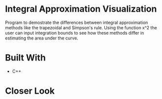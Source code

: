 # Integral Approximation Visualization
Program to demostrate the differences between integral approximation methods like the trapezoidal and Simpson's rule. Using the function x^2 the user can input integration bounds to see how these methods differ in estimating the area under the curve.
# Built With
* C++
# Closer Look
